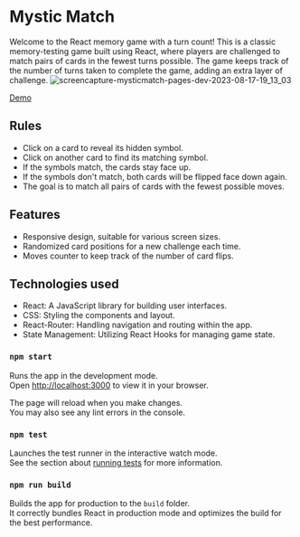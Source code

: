 # Mystic Match
Welcome to the React memory game with a turn count! This is a classic memory-testing game built using React, where players are challenged to match pairs of cards in the fewest turns possible. The game keeps track of the number of turns taken to complete the game, adding an extra layer of challenge.
![screencapture-mysticmatch-pages-dev-2023-08-17-19_13_03](https://github.com/alexamankwah2/mystic-match/assets/128336742/e09cc136-1a57-4d8e-9094-7f23c5a9e847)

[Demo](https://mysticmatch.pages.dev/)

## Rules
* Click on a card to reveal its hidden symbol.
* Click on another card to find its matching symbol.
* If the symbols match, the cards stay face up.
* If the symbols don't match, both cards will be flipped face down again.
* The goal is to match all pairs of cards with the fewest possible moves.

## Features
* Responsive design, suitable for various screen sizes.
* Randomized card positions for a new challenge each time.
* Moves counter to keep track of the number of card flips.

## Technologies used
* React: A JavaScript library for building user interfaces.
* CSS: Styling the components and layout.
* React-Router: Handling navigation and routing within the app.
* State Management: Utilizing React Hooks for managing game state.




### `npm start`

Runs the app in the development mode.\
Open [http://localhost:3000](http://localhost:3000) to view it in your browser.

The page will reload when you make changes.\
You may also see any lint errors in the console.

### `npm test`

Launches the test runner in the interactive watch mode.\
See the section about [running tests](https://facebook.github.io/create-react-app/docs/running-tests) for more information.

### `npm run build`

Builds the app for production to the `build` folder.\
It correctly bundles React in production mode and optimizes the build for the best performance.

